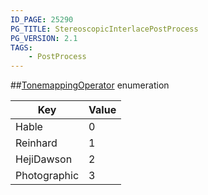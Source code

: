 ```yaml
---
ID_PAGE: 25290
PG_TITLE: StereoscopicInterlacePostProcess
PG_VERSION: 2.1
TAGS:
    - PostProcess
---
```

##[TonemappingOperator](/classes/2.3/TonemappingOperator) enumeration

Key | Value
---|---
Hable | 0
Reinhard | 1
HejiDawson | 2
Photographic | 3


